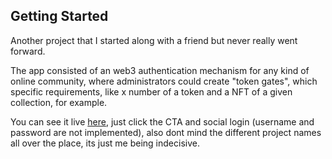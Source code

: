 ## Getting Started

Another project that I started along with a friend but never really went forward.

The app consisted of an web3 authentication mechanism for any kind of online community, where administrators could create "token gates", which specific requirements, like x number of a token and a NFT of a given collection, for example.

You can see it live [here](https://gandalf-e3w7uzat5-marcoskichel.vercel.app/), just click the CTA and social login (username and password are not implemented), also dont mind the different project names all over the place, its just me being indecisive.
